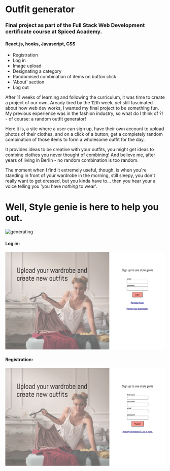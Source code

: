 # Outfit generator

### Final project as part of the Full Stack Web Development certificate course at Spiced Academy.

#### React.js, hooks, Javascript, CSS

-   Registration
-   Log in
-   Image upload
-   Designating a category
-   Randomised combination of items on button click
-   'About' section
-   Log out

After 11 weeks of learning and following the curriculum, it was time to create a project of our own.
Aready tired by the 12th week, yet still fascinated about how web dev works, I wanted my final project to be something fun.
My previous experience was in the fashion industry, so what do I think of ?! - of course: a random outfit generator!

Here it is, a site where a user can sign up, have their own account to upload photos of their clothes, and on a click of a button, get a completely random combination of those items to form a wholesome outfit for the day.

It provides ideas to be creative with your outfits, you might get ideas to combine clothes you never thought of combining! And believe me, after years of living in Berlin - no random combination is too random.

The moment when I find it extremely useful, though, is when you're standing in front of your wardrobe in the morning, still sleepy, you don't really want to get dressed, but you kinda have to... then you hear your a voice telling you 'you have _nothing_ to wear'.

# Well, Style genie is here to help you out.

![generating](https://user-images.githubusercontent.com/52860802/89552346-4fe77f00-d80c-11ea-87c8-47b4903a072e.gif)

#### Log in:

<img src="images/login.png" alt="log in page">

#### Registration:

<img src="images/reg.png" alt="registration page">
